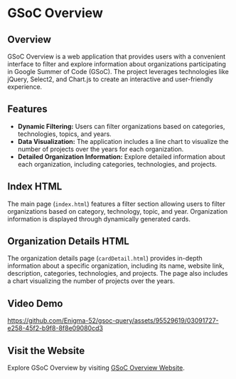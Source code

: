 # GSoC Overview

## Overview
GSoC Overview is a web application that provides users with a convenient interface to filter and explore information about organizations participating in Google Summer of Code (GSoC). The project leverages technologies like jQuery, Select2, and Chart.js to create an interactive and user-friendly experience.

## Features
- **Dynamic Filtering:** Users can filter organizations based on categories, technologies, topics, and years.
- **Data Visualization:** The application includes a line chart to visualize the number of projects over the years for each organization.
- **Detailed Organization Information:** Explore detailed information about each organization, including categories, technologies, and projects.

## Index HTML
The main page (`index.html`) features a filter section allowing users to filter organizations based on category, technology, topic, and year. Organization information is displayed through dynamically generated cards.

## Organization Details HTML
The organization details page (`cardDetail.html`) provides in-depth information about a specific organization, including its name, website link, description, categories, technologies, and projects. The page also includes a chart visualizing the number of projects over the years.

## Video Demo

https://github.com/Enigma-52/gsoc-query/assets/95529619/03091727-e258-45f2-b9f8-8f8e09080cd3


## Visit the Website
Explore GSoC Overview by visiting [GSoC Overview Website](https://gsoc-overview.onrender.com/).

